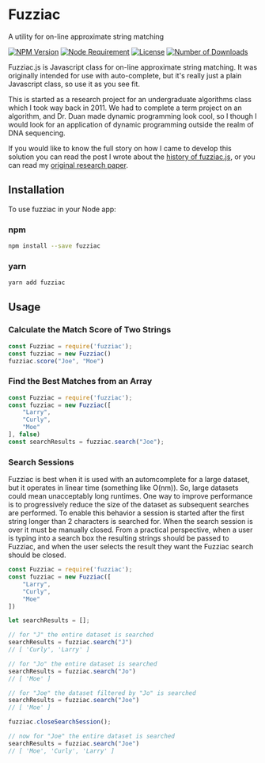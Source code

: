 # Fuzziac

A utility for on-line approximate string matching

<!-- [START badges] -->
[![NPM Version](https://img.shields.io/npm/v/fuzziac.svg)](https://www.npmjs.com/package/fuzziac)
[![Node Requirement](https://img.shields.io/node/v/fuzziac.svg)](https://www.npmjs.com/package/fuzziac)
[![License](https://img.shields.io/npm/l/fuzziac.svg)](https://github.com/skiplist-eng/fuzziac/blob/master/LICENSE)
[![Number of Downloads](https://img.shields.io/npm/dm/fuzziac.svg)](https://www.npmjs.com/package/fuzziac) 
<!-- [END badges] -->

Fuzziac.js is Javascript class for on-line approximate string matching. It was originally intended for use with auto-complete, but it's really just a plain Javascript class, so use it as you see fit.

This is started as a research project for an undergraduate algorithms class which I took way back in 2011. We had to complete a term project on an algorithm, and Dr. Duan made dynamic programming look cool, so I though I would look for an application of dynamic programming outside the realm of DNA sequencing.

If you would like to know the full story on how I came to develop this solution you can read the post I wrote about the [history of fuzziac.js](http://christopherstoll.org/2014/01/24/fuzziac-javascript-string-matching.html), or you can read my [original research paper](analysis/2011-11_FinalProjectReport.pdf).

## Installation  

To use fuzziac in your Node app:  

### npm

```bash
npm install --save fuzziac
```

### yarn

```bash
yarn add fuzziac
```

## Usage

### Calculate the Match Score of Two Strings

```javascript
const Fuzziac = require('fuzziac');
const fuzziac = new Fuzziac()
fuzziac.score("Joe", "Moe")
```

### Find the Best Matches from an Array

```javascript
const Fuzziac = require('fuzziac');
const fuzziac = new Fuzziac([
    "Larry",
    "Curly",
    "Moe"
], false)
const searchResults = fuzziac.search("Joe");
```

### Search Sessions

Fuzziac is best when it is used with an automcomplete for a large dataset, but it operates in linear time (something like O(nm)). So, large datasets could mean unacceptably long runtimes. One way to improve performance is to progressively reduce the size of the dataset as subsequent searches are performed. To enable this behavior a session is started after the first string longer than 2 characters is searched for. When the search session is over it must be manually closed. From a practical perspective, when a user is typing into a search box the resulting strings should be passed to Fuzziac, and when the user selects the result they want the Fuzziac search should be closed.

```javascript
const Fuzziac = require('fuzziac');
const fuzziac = new Fuzziac([
    "Larry",
    "Curly",
    "Moe"
])

let searchResults = [];

// for "J" the entire dataset is searched
searchResults = fuzziac.search("J")
// [ 'Curly', 'Larry' ]

// for "Jo" the entire dataset is searched
searchResults = fuzziac.search("Jo")
// [ 'Moe' ]

// for "Joe" the dataset filtered by "Jo" is searched
searchResults = fuzziac.search("Joe")
// [ 'Moe' ]

fuzziac.closeSearchSession();

// now for "Joe" the entire dataset is searched
searchResults = fuzziac.search("Joe")
// [ 'Moe', 'Curly', 'Larry' ]
```
